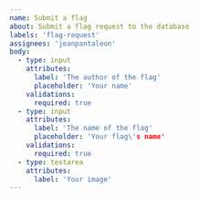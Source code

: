 ```yaml
---
name: Submit a flag
about: Submit a flag request to the database
labels: 'flag-request'
assignees: 'jeanpantaleon'
body:
  - type: input
    attributes:
      label: 'The author of the flag'
      placeholder: 'Your name'
    validations:
      required: true
  - type: input  
    attributes:
      label: 'The name of the flag'
      placeholder: 'Your flag\'s name'
    validations:
      required: true
  - type: textarea
    attributes:
      label: 'Your image'
---
```


